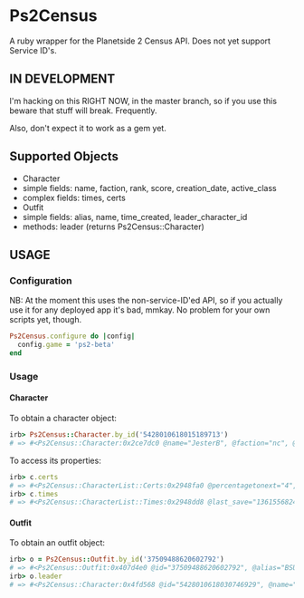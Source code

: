 # Ps2Census

A ruby wrapper for the Planetside 2 Census API. Does not yet support Service ID's.

## IN DEVELOPMENT

I'm hacking on this RIGHT NOW, in the master branch, so if you use this beware
that stuff will break. Frequently.

Also, don't expect it to work as a gem yet.

## Supported Objects

* Character
 * simple fields: name, faction, rank, score, creation_date, active_class
 * complex fields: times, certs
* Outfit
 * simple fields: alias, name, time_created, leader_character_id 
 * methods: leader (returns Ps2Census::Character)

## USAGE

### Configuration

NB: At the moment this uses the non-service-ID'ed API, so if you actually use it for any deployed app it's bad, mmkay.
No problem for your own scripts yet, though.

```ruby
Ps2Census.configure do |config|
  config.game = 'ps2-beta'
end
```

### Usage

#### Character

To obtain a character object:
```ruby
irb> Ps2Census::Character.by_id('5428010618015189713')
# => #<Ps2Census::Character:0x2ce7dc0 @name="JesterB", @faction="nc", @rank="3", @score="3639", @creation_date="1360256569", @active_class="Engineer">
```

To access its properties:
```ruby
irb> c.certs
# => #<Ps2Census::CharacterList::Certs:0x2948fa0 @percentagetonext="4", @currentpoints="2213">
irb> c.times
# => #<Ps2Census::CharacterList::Times:0x2948dd8 @last_save="1361556824", @last_login="1361555480", @minutes_played="2957">
```

#### Outfit

To obtain an outfit object:

```ruby
irb> o = Ps2Census::Outfit.by_id('37509488620602792')
# => #<Ps2Census::Outfit:0x407d4e0 @id="37509488620602792", @alias="BSUK", @name="BlacksunUK", @time_created="1.353438814E9", @leader_character_id="5428010618030746929">
irb> o.leader
# => #<Ps2Census::Character:0x4fd568 @id="5428010618030746929", @name="Dizzop", @faction="tr", @rank="40", @score="1609933", @creation_date="1353441972", @active_class="Engineer", @certs=#<Ps2Census::CharacterList::Certs:0x4fd958 @percentagetonext="65", @currentpoints="8130">, @times=#<Ps2Census::CharacterList::Times:0x4fd898 @last_save="1361569333", @last_login="1361567550", @minutes_played="10586">>
```
